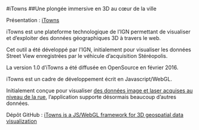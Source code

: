 #iTowns
##Une plongée immersive en 3D au cœur de la ville
<p>Présentation : <a href="http://www.ign.fr/institut/innovation/itowns">iTowns</a></p>
<p>iTowns est une plateforme technologique de l’IGN permettant de visualiser et d’exploiter des données géographiques 3D à travers le web.</p>
<p>Cet outil a été développé par l’IGN, initialement pour visualiser les données Street View enregistrées par le véhicule d’acquisition Stéréopolis.</p>
<p>La version 1.0 d’iTowns a été diffusée en OpenSource en février 2016.</p>
<p>iTowns est un cadre de développement écrit en Javascript/WebGL.</p>
<p>Initialement conçue pour visualiser <a href="http://www.ign.fr/institut/innovation/stereopolis">des données image et laser acquises au niveau de la rue</a>, l’application supporte désormais beaucoup d’autres données.</p>
<p>Dépôt GitHub : <a href="https://github.com/iTowns/itowns2">iTowns is a JS/WebGL framework for 3D geospatial data visualization</a></p>
